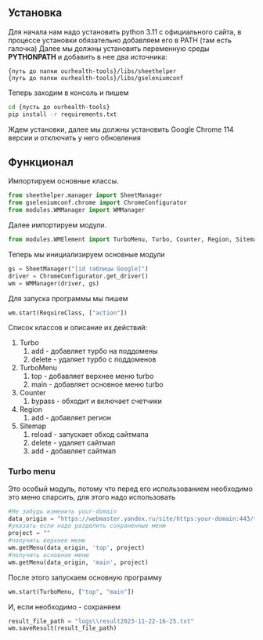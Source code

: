 ## Установка
Для начала нам надо установить python 3.11 с официального сайта, в процессе установки обязательно добавляем его в PATH (там есть галочка)
Далее мы должны установить переменную среды **PYTHONPATH** и добавить в нее два источника:
```
{путь до папки ourhealth-tools}/libs/sheethelper
{путь до папки ourhealth-tools}/libs/gseleniumconf
```
Теперь заходим в консоль и пишем
```bash
cd {пусть до ourhealth-tools}
pip install -r requirements.txt
```
Ждем установки, далее мы должны установить Google Chrome 114 версии и отключить у него обновления
## Функционал
Импортируем основные классы.
```python
from sheethelper.manager import SheetManager
from gseleniumconf.chrome import ChromeConfigurator
from modules.WMManager import WMManager
```
Далее импортируем модули.
```python
from modules.WMElement import TurboMenu, Turbo, Counter, Region, Sitemap
```
Теперь мы инициализируем основные модули 
```python
gs = SheetManager("[id таблицы Google]")
driver = ChromeConfigurator.get_driver()
wm = WMManager(driver, gs)
```
Для запуска программы мы пишем 
```python
wm.start(RequireClass, ["action"])
```
Список классов и описание их действий:
1. Turbo
	1. add - добавляет турбо на поддомены
	2. delete - удаляет турбо с поддоменов
2. TurboMenu
	1. top - добавляет верхнее меню turbo
	2. main - добавляет основное меню turbo
3. Counter
	1. bypass - обходит и включает счетчики
4. Region
	1. add - добавляет регион
5. Sitemap
	1. reload - запускает обход сайтмапа
	2. delete - удаляет сайтмап
	3. add - добавляет сайтмап
### Turbo menu 
Это особый модуль, потому что перед его использованием необходимо это меню спарсить, для этого надо использовать 
```python
#Не забудь изменить your-domain
data_origin = "https://webmaster.yandex.ru/site/https:your-domain:443/turbo/settings/menu/"
#указать если надо разделить сохраненные меню
project = ""
#получить верхнее меню
wm.getMenu(data_origin, 'top', project)
#получить основное меню
wm.getMenu(data_origin, 'main', project)
```
После этого запускаем основную программу
```python
wm.start(TurboMenu, ["top", "main"])
```
И, если необходимо - сохраняем 
```python
result_file_path = "logs\\result2023-11-22-16-25.txt"
wm.saveResult(result_file_path)
```